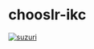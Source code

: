 # chooslr-ikc

[![suzuri](https://i.gyazo.com/1b7505d75ed02bfe7ca4e2903adbd3c2.png)](https://suzuri.jp/chooslr)
